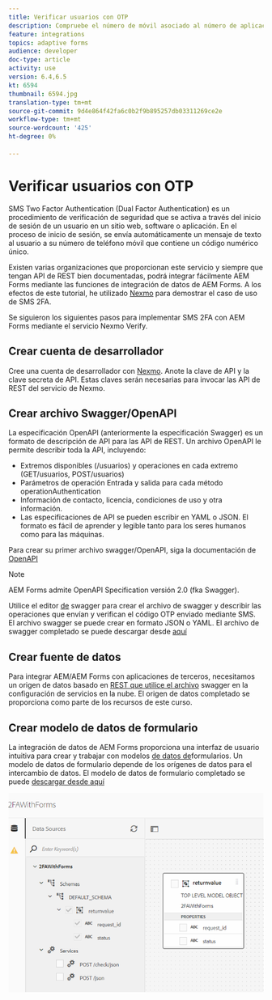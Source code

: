 ```yaml
---
title: Verificar usuarios con OTP
description: Compruebe el número de móvil asociado al número de aplicación mediante OTP.
feature: integrations
topics: adaptive forms
audience: developer
doc-type: article
activity: use
version: 6.4,6.5
kt: 6594
thumbnail: 6594.jpg
translation-type: tm+mt
source-git-commit: 9d4e864f42fa6c0b2f9b895257db03311269ce2e
workflow-type: tm+mt
source-wordcount: '425'
ht-degree: 0%

---
```




# Verificar usuarios con OTP

SMS Two Factor Authentication (Dual Factor Authentication) es un procedimiento de verificación de seguridad que se activa a través del inicio de sesión de un usuario en un sitio web, software o aplicación. En el proceso de inicio de sesión, se envía automáticamente un mensaje de texto al usuario a su número de teléfono móvil que contiene un código numérico único.

Existen varias organizaciones que proporcionan este servicio y siempre que tengan API de REST bien documentadas, podrá integrar fácilmente AEM Forms mediante las funciones de integración de datos de AEM Forms. A los efectos de este tutorial, he utilizado [Nexmo](https://developer.nexmo.com/verify/overview) para demostrar el caso de uso de SMS 2FA.

Se siguieron los siguientes pasos para implementar SMS 2FA con AEM Forms mediante el servicio Nexmo Verify.

## Crear cuenta de desarrollador

Cree una cuenta de desarrollador con [Nexmo](https://dashboard.nexmo.com/sign-in). Anote la clave de API y la clave secreta de API. Estas claves serán necesarias para invocar las API de REST del servicio de Nexmo.

## Crear archivo Swagger/OpenAPI

La especificación OpenAPI (anteriormente la especificación Swagger) es un formato de descripción de API para las API de REST. Un archivo OpenAPI le permite describir toda la API, incluyendo:

* Extremos disponibles (/usuarios) y operaciones en cada extremo (GET/usuarios, POST/usuarios)
* Parámetros de operación Entrada y salida para cada método operationAuthentication
* Información de contacto, licencia, condiciones de uso y otra información.
* Las especificaciones de API se pueden escribir en YAML o JSON. El formato es fácil de aprender y legible tanto para los seres humanos como para las máquinas.

Para crear su primer archivo swagger/OpenAPI, siga la documentación de [OpenAPI](https://swagger.io/docs/specification/2-0/basic-structure/)

>[!NOTE]
> AEM Forms admite OpenAPI Specification versión 2.0 (fka Swagger).

Utilice el editor [de](https://editor.swagger.io/) swagger para crear el archivo de swagger y describir las operaciones que envían y verifican el código OTP enviado mediante SMS. El archivo swagger se puede crear en formato JSON o YAML. El archivo de swagger completado se puede descargar desde [aquí](assets/two-factore-authentication-swagger.zip)

## Crear fuente de datos

Para integrar AEM/AEM Forms con aplicaciones de terceros, necesitamos un origen de datos basado en [REST que utilice el archivo](https://docs.adobe.com/content/help/en/experience-manager-learn/forms/ic-web-channel-tutorial/parttwo.html) swagger en la configuración de servicios en la nube. El origen de datos completado se proporciona como parte de los recursos de este curso.

## Crear modelo de datos de formulario

La integración de datos de AEM Forms proporciona una interfaz de usuario intuitiva para crear y trabajar con modelos [de datos de](https://docs.adobe.com/content/help/en/experience-manager-65/forms/form-data-model/create-form-data-models.html)formularios. Un modelo de datos de formulario depende de los orígenes de datos para el intercambio de datos.
El modelo de datos de formulario completado se puede [descargar desde aquí](assets/sms-2fa-fdm.zip)

![fdm](assets/2FA-fdm.PNG)
